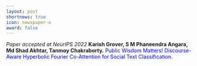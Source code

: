 ```yaml
---
layout: post
shortnews: true
icon: newspaper-o
award: false
---
```


<i>Paper accepted at NeurIPS 2022</i> <b>Karish Grover, S M Phaneendra Angara, Md Shad Akhtar, Tanmoy Chakraborty.</b> <font color="blue"> Public Wisdom Matters! Discourse-Aware Hyperbolic Fourier Co-Attention for Social Text Classification.</font>